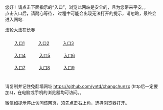 您好！请点击下面指示的“入口”，浏览此网站是安全的，且为您带来平安。。 <br/>
点击入口后，请耐心等待， 过程中可能会出现无法打开的提示，请忽略，最终会进入网站. </br>

法轮大法在长春<br/>
<div style="padding:10px"><a style="margin:20px" target="_blank" href="https://do7y7vipbem4f.cloudfront.net/2Qpsp?yiguzr" id="ccLink1" rel="nofollow">入口1</a> <a target="_blank" style="margin:20px" href="https://d23pf4qjjqrq14.cloudfront.net/2Qpsp?bgeqwjf" id="ccLink2" rel="nofollow">入口2</a> <a style="margin:20px" target="_blank" href="https://d5ho0i2wejmyy.cloudfront.net/2Qpsp?tlkuodm" id="ccLink3" rel="nofollow">入口3</a></div>

<div style="padding:10px" ><a style="margin:20px" target="_blank" href="https://do7y7vipbem4f.cloudfront.net/2Qpsp?yiguzr" id="ccLink4" rel="nofollow">入口4</a> <a style="margin:20px" href="https://d23pf4qjjqrq14.cloudfront.net/2Qpsp?bgeqwjf" target="_blank" id="ccLink5" rel="nofollow">入口5</a> <a style="margin:20px" href="https://d5ho0i2wejmyy.cloudfront.net/2Qpsp?tlkuodm" target="_blank" id="ccLink6" rel="nofollow">入口6</a></div>

<div style="padding:10px"><a style="margin:20px" target="_blank" href="https://do7y7vipbem4f.cloudfront.net/2Qpsp?yiguzr" id="ccLink7" rel="nofollow">入口7</a> <a style="margin:20px" href="https://d23pf4qjjqrq14.cloudfront.net/2Qpsp?bgeqwjf" target="_blank" id="ccLink8" rel="nofollow">入口8</a> <a style="margin:20px" target="_blank" href="https://d5ho0i2wejmyy.cloudfront.net/2Qpsp?tlkuodm" id="ccLink9" rel="nofollow">入口9</a></div>

<br/>



请复制并记住免翻墙网址 https://github.com/yntd/changchunzx (http后一定要加s)，在电脑或手机的浏览器均可访问。。<br/>

微信如提示停止访问该网页，须先点击右上角，选择浏览器打开。
